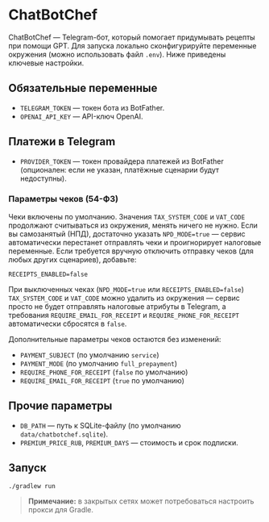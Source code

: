 # ChatBotChef

ChatBotChef — Telegram-бот, который помогает придумывать рецепты при помощи GPT. Для запуска локально сконфигурируйте переменные окружения (можно использовать файл `.env`). Ниже приведены ключевые настройки.

## Обязательные переменные
- `TELEGRAM_TOKEN` — токен бота из BotFather.
- `OPENAI_API_KEY` — API-ключ OpenAI.

## Платежи в Telegram
- `PROVIDER_TOKEN` — токен провайдера платежей из BotFather (опционален: если не указан, платёжные сценарии будут недоступны).

### Параметры чеков (54-ФЗ)
Чеки включены по умолчанию. Значения `TAX_SYSTEM_CODE` и `VAT_CODE` продолжают считываться из окружения, менять ничего не нужно.
Если вы самозанятый (НПД), достаточно указать `NPD_MODE=true` — сервис автоматически перестанет отправлять чеки и проигнорирует
налоговые переменные.
Если требуется вручную отключить отправку чеков (для любых других сценариев), добавьте:

```
RECEIPTS_ENABLED=false
```

При выключенных чеках (`NPD_MODE=true` или `RECEIPTS_ENABLED=false`) `TAX_SYSTEM_CODE` и `VAT_CODE` можно удалить из окружения —
сервис просто не будет отправлять налоговые атрибуты в Telegram, а требования `REQUIRE_EMAIL_FOR_RECEIPT` и
`REQUIRE_PHONE_FOR_RECEIPT` автоматически сбросятся в `false`.

Дополнительные параметры чеков остаются без изменений:
- `PAYMENT_SUBJECT` (по умолчанию `service`)
- `PAYMENT_MODE` (по умолчанию `full_prepayment`)
- `REQUIRE_PHONE_FOR_RECEIPT` (`false` по умолчанию)
- `REQUIRE_EMAIL_FOR_RECEIPT` (`true` по умолчанию)

## Прочие параметры
- `DB_PATH` — путь к SQLite-файлу (по умолчанию `data/chatbotchef.sqlite`).
- `PREMIUM_PRICE_RUB`, `PREMIUM_DAYS` — стоимость и срок подписки.

## Запуск
```
./gradlew run
```

> **Примечание:** в закрытых сетях может потребоваться настроить прокси для Gradle.
